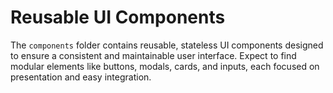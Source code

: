 # Reusable UI Components

The `components` folder contains reusable, stateless UI components designed to ensure a consistent and maintainable user interface. Expect to find modular elements like buttons, modals, cards, and inputs, each focused on presentation and easy integration.
